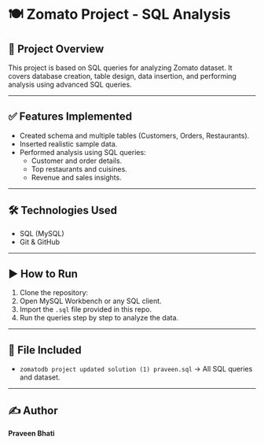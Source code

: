 
# 🍽 Zomato Project - SQL Analysis

## 📌 Project Overview
This project is based on SQL queries for analyzing Zomato dataset. It covers database creation, table design, data insertion, and performing analysis using advanced SQL queries.

---

## ✅ Features Implemented
- Created schema and multiple tables (Customers, Orders, Restaurants).
- Inserted realistic sample data.
- Performed analysis using SQL queries:
  - Customer and order details.
  - Top restaurants and cuisines.
  - Revenue and sales insights.

---

## 🛠️ Technologies Used
- SQL (MySQL)
- Git & GitHub

---

## ▶ How to Run
1. Clone the repository:
2. Open MySQL Workbench or any SQL client.
3. Import the `.sql` file provided in this repo.
4. Run the queries step by step to analyze the data.

---

## 📂 File Included
- `zomatodb project updated solution (1) praveen.sql` → All SQL queries and dataset.

---

## ✍ Author
**Praveen Bhati**
